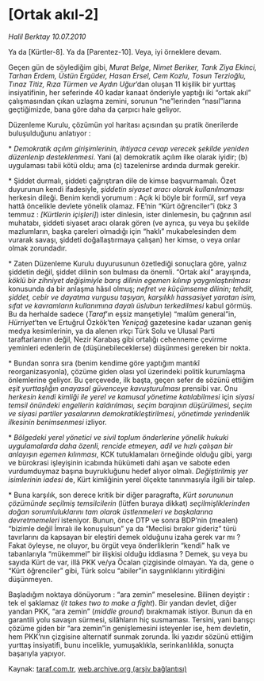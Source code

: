 # [Ortak akıl-2]

*Halil Berktay 10.07.2010*

<div class="yazi"><p>Ya da [Kürtler-8]. Ya da [Parentez-10]. Veya, iyi örneklere devam.</p>
<p>Geçen gün de söylediğim gibi, <i>Murat Belge, Nimet Beriker, Tarık Ziya Ekinci, Tarhan Erdem, Üstün Ergüder, Hasan Ersel, Cem Kozlu, Tosun Terzioğlu, Tınaz Titiz, Rıza Türmen ve Aydın Uğur</i>’dan oluşan 11 kişilik bir yurttaş insiyatifinin, her seferinde 40 kadar kanaat önderiyle yaptığı iki “ortak akıl” çalışmasından çıkan uzlaşma zemini, sorunun “ne”lerinden “nasıl”larına geçtiğimizde, bana göre daha da çarpıcı hale geliyor.</p>
<p>Düzenleme Kurulu, çözümün yol haritası açısından şu pratik önerilerde buluşulduğunu anlatıyor : </p>
<p>* <i>Demokratik açılım girişimlerinin, ihtiyaca cevap verecek şekilde yeniden düzenlenip desteklenmesi</i>. Yani (a) demokratik açılım ilke olarak iyidir; (b) uygulaması tabii kötü oldu; ama (c) tazelenirse ardında durmak gerekir. <i></i></p>
<p>* Şiddet durmalı, şiddeti çağrıştıran dile de kimse başvurmamalı. Özet duyurunun kendi ifadesiyle, <i>şiddetin siyaset aracı olarak kullanılmaması</i> herkesin dileği. Benim kendi yorumum : Açık ki böyle bir formül, sırf veya hattâ öncelikle devlete yönelik olamaz. FE’nin “Kürt öğrenciler”i (bkz 3 temmuz : <i>[Kürtlerin içişleri]</i>) ister dinlesin, ister dinlemesin, bu çağrının asıl muhatabı, şiddeti siyaset aracı olarak gören (ve ayrıca, şu veya bu şekilde mazlumların, başka çareleri olmadığı için “haklı” mukabelesinden dem vurarak savaşı, şiddeti doğallaştırmaya çalışan) her kimse, o veya onlar olmak zorundadır. </p>
<p>* Zaten Düzenleme Kurulu duyurusunun özetlediği sonuçlara göre, yalnız şiddetin değil, şiddet dilinin son bulması da önemli. “Ortak akıl” arayışında, <i>köklü bir zihniyet değişimiyle barış dilinin egemen kılınıp yaygınlaştırılması</i> konusunda da bir anlaşma hâsıl olmuş; <i>nefret ve küçümseme dilinin; tehdit, şiddet, cebir ve dayatma vurgusu taşıyan, karşılıklı hassasiyet yaratan isim, sıfat ve kavramların kullanımına dayalı üslubun terkedilmesi</i> kabul görmüş. Bu da herhalde sadece (<i>Taraf</i>’ın eşsiz manşetiyle) “malûm general”in, <i>Hürriyet</i>’ten ve Ertuğrul Özkök’ten <i>Yeniçağ</i> gazetesine kadar uzanan geniş medya kesimlerinin, ya da alenen ırkçı Türk Solu ve Ulusal Parti taraftarlarının değil, Nezir Karabaş gibi ortalığı cehenneme çevirme yeminleri edenlerin de (düşünebileceklerse) düşünmesi gereken bir nokta.</p>
<p>* Bundan sonra sıra (benim kendime göre yaptığım mantıkî reorganizasyonla), çözüme giden olası yol üzerindeki politik kurumlaşma önlemlerine geliyor. Bu çerçevede, ilk başta, geçen sefer de sözünü ettiğim <i>eşit yurttaşlığın anayasal güvenceye kavuşturulması</i> prensibi var. Onu <i>herkesin kendi kimliği ile yerel ve kamusal yönetime katılabilmesi</i> için <i>siyasi temsil önündeki engellerin kaldırılması, seçim barajının düşürülmesi, seçim ve siyasi partiler yasalarının demokratikleştirilmesi</i>, <i>yönetimde yerindenlik ilkesinin benimsenmesi</i> izliyor. </p>
<p>* <i>Bölgedeki yerel yönetici ve sivil toplum önderlerine yönelik hukuki uygulamalarda daha özenli, rencide etmeyen, adil ve hızlı çalışan bir anlayışın egemen kılınması</i>, KCK tutuklamaları örneğinde olduğu gibi, yargı ve bürokrasi işleyişinin icabında hükümeti dahi aşan ve sabote eden vurdumduymaz başına buyrukluğunu hedef alıyor olmalı. <i>Değiştirilmiş yer isimlerinin iadesi</i> de, Kürt kimliğinin yerel ölçekte tanınmasıyla ilgili bir talep. </p>
<p>* Buna karşılık, son derece kritik bir diğer paragrafta, <i>Kürt sorununun çözümünde seçilmiş temsilcilerin</i> (lütfen buraya dikkat) <i>seçilmişliklerinden doğan sorumluluklarını</i> <i>tam olarak üstlenmeleri ve başkalarına devretmemeleri</i> isteniyor. Bunun, önce DTP ve sonra BDP’nin (mealen) “bizimle değil İmralı ile konuşulsun” ya da “Meclisi bırakır gideriz” türü tavırlarını da kapsayan bir eleştiri demek olduğunu izaha gerek var mı ? Fakat öyleyse, ne oluyor, bu örgüt veya önderliklerin “kendi” halk ve tabanlarıyla “mükemmel” bir ilişkisi olduğu iddiasına ? Demek, şu veya bu sayıda Kürt de var, illâ PKK ve/ya Öcalan çizgisinde olmayan. Ya da, gene o “Kürt öğrenciler” gibi, Türk solcu “abiler”in saygınlıklarını yitirdiğini düşünmeyen.</p>
<p>Başladığım noktaya dönüyorum : “ara zemin” meselesine. Bilinen deyiştir : tek el şaklamaz (<i>it takes two to make a fight</i>). Bir yandan devlet, diğer yandan PKK, “ara zemin” (<i>middle ground</i>) bırakmamak istiyor. Bunun da en garantili yolu savaşın sürmesi, silâhların hiç susmaması. Tersini, yani barışçı çözüme giden bir “ara zemin”in genişlemesini isteyenler ise, hem devletin, hem PKK’nın çizgisine alternatif sunmak zorunda. İki yazıdır sözünü ettiğim yurttaş insiyatifi, bunu incelikle, yumuşaklıkla, serinkanlılıkla, sonuçta başarıyla yapıyor. <i></i></p></div>

Kaynak: [taraf.com.tr](http://www.taraf.com.tr:80/halil-berktay/makale-ortak-akil-2.htm), [web.archive.org (arşiv bağlantısı)](http://web.archive.org/web/20100712180926/http://www.taraf.com.tr:80/halil-berktay/makale-ortak-akil-2.htm)
